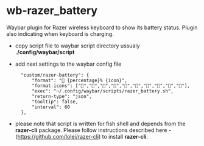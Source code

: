 # wb-razer_battery
Waybar plugin for Razer wireless keyboard to show its battery status. Plugin also indicating when keyboard is charging.

+ copy script file to waybar script directory ussualy **./config/waybar/script**
+ add next settings to the waybar config file

        "custom/razer-battery": {
            "format": "󰌌 {percentage}% {icon}",
            "format-icons": ["󰁺","󰁻","󰁼","󰁽","󰁾","󰁿","󰂀","󰂁","󰂂","󰁹"],
            "exec": "~/.config/waybar/scripts/razer_battery.sh",
            "return-type": "json",
            "tooltip": false,
            "interval": 60
        },

+ please note that script is written for fish shell and depends from the **razer-cli** package. Please follow instructions described here - (https://github.com/lolei/razer-cli) to install **razer-cli**.
